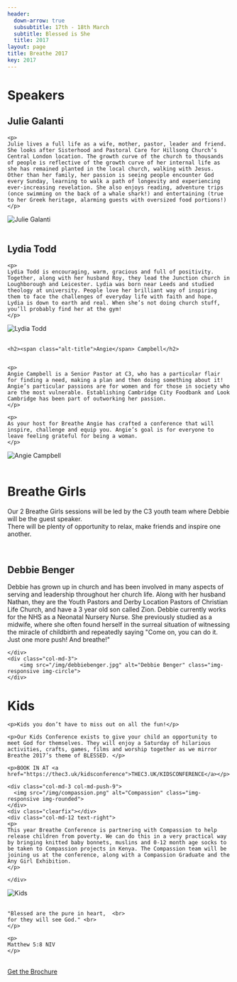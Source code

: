 ```yaml
---
header:
  down-arrow: true
  subsubtitle: 17th - 18th March
  subtitle: Blessed is She
  title: 2017
layout: page
title: Breathe 2017
key: 2017
---
```


<div class="container-fluid">
<div class="row">
<h1 class="text-center">Speakers</h1>

</div>

<div class="row">

<div class="col-md-9">
<h2><span class="alt-title">Julie</span> Galanti</h2>

    <p>
    Julie lives a full life as a wife, mother, pastor, leader and friend. She looks after Sisterhood and Pastoral Care for Hillsong Church’s Central London location. The growth curve of the church to thousands of people is reflective of the growth curve of her internal life as she has remained planted in the local church, walking with Jesus. Other than her family, her passion is seeing people encounter God every Sunday, learning to walk a path of longevity and experiencing ever-increasing revelation. She also enjoys reading, adventure trips (once swimming on the back of a whale shark!) and entertaining (true to her Greek heritage, alarming guests with oversized food portions!)
    </p>

</div>
<div class="col-md-3">
<img src="/img/juliegalanti.jpg" alt="Julie Galanti" class="img-responsive img-circle">
</div>

</div>

<br>

<div class="row">

<div class="col-md-9 col-md-push-3">
<h2><span class="alt-title">Lydia</span> Todd</h2>

    <p>
    Lydia Todd is encouraging, warm, gracious and full of positivity. Together, along with her husband Roy, they lead the Junction church in Loughborough and Leicester. Lydia was born near Leeds and studied theology at university. People love her brilliant way of inspiring them to face the challenges of everyday life with faith and hope. Lydia is down to earth and real. When she’s not doing church stuff, you’ll probably find her at the gym!
    </p>

</div>
<div class="col-md-3 col-md-pull-9">
<img src="/img/lydiatodd.jpg" alt="Lydia Todd" class="img-responsive img-circle">
</div>

</div>

<br>

<div class="row">
<div class="col-md-9 text-right">

    <h2><span class="alt-title">Angie</span> Campbell</h2>
    
    
    <p>
    Angie Campbell is a Senior Pastor at C3, who has a particular flair for finding a need, making a plan and then doing something about it! Angie’s particular passions are for women and for those in society who are the most vulnerable. Establishing Cambridge City Foodbank and Look Cambridge has been part of outworking her passion.
    </p>
    
    <p>
    As your host for Breathe Angie has crafted a conference that will inspire, challenge and equip you. Angie’s goal is for everyone to leave feeling grateful for being a woman.
    </p>

</div>

<div class="col-md-3">
<img src="/img/angie-2.jpg" alt="Angie Campbell" class="img-responsive img-circle">
</div>
</div>

</div>

<br>

<h1 class="text-center">Breathe <span class="alt-title">Girls</span></h1>

<div class="text-right">

<p class="text-center">
Our 2 Breathe Girls sessions will be led by the C3 youth team where Debbie will be the guest speaker. <br>
There will be plenty of opportunity to relax, make friends and inspire one another.
</p>

<br>

<div class="row">
<div class="col-md-9">
<h2><span class="alt-title">Debbie</span> Benger</h2>
<p>
Debbie has grown up in church and has been involved in many aspects of serving and leadership throughout her church life. Along with her husband Nathan, they are the Youth Pastors and Derby Location Pastors of Christian Life Church, and have a 3 year old son called Zion. Debbie currently works for the NHS as a Neonatal Nursery Nurse. She previously studied as a midwife, where she often found herself in the surreal situation of witnessing the miracle of childbirth and repeatedly saying "Come on, you can do it. Just one more push! And breathe!"
</p>

    </div>
    <div class="col-md-3">
        <img src="/img/debbiebenger.jpg" alt="Debbie Benger" class="img-responsive img-circle">
    </div>

</div>

</div>

<div class="row">
<div class="col-md-9 col-md-push-3">
<h1>Kids</h1>

    <p>Kids you don’t have to miss out on all the fun!</p>
    
    <p>Our Kids Conference exists to give your child an opportunity to meet God for themselves. They will enjoy a Saturday of hilarious activities, crafts, games, films and worship together as we mirror Breathe 2017’s theme of BLESSED. </p>
    
    <p>BOOK IN AT <a href="https://thec3.uk/kidsconference">THEC3.UK/KIDSCONFERENCE</a></p>
    
    <div class="col-md-3 col-md-push-9">
      <img src="/img/compassion.png" alt="Compassion" class="img-responsive img-rounded">
    </div>
    <div class="clearfix"></div>
    <div class="col-md-12 text-right">
    <p>
    This year Breathe Conference is partnering with Compassion to help release children from poverty. We can do this in a very practical way by bringing knitted baby bonnets, muslins and 0-12 month age socks to be taken to Compassion projects in Kenya. The Compassion team will be joining us at the conference, along with a Compassion Graduate and the Any Girl Exhibition.
    </p>
    
    </div>

</div>
<div class="col-md-3 col-md-pull-9">
<img src="/img/07.jpg" alt="Kids" class="img-responsive">
</div>
</div>

<div class="row text-center">
<div class="col-md-12">
<br>
<p class="h1 alt-title quote-lg">

    "Blessed are the pure in heart,  <br>
    for they will see God." <br>
    </p>
    
    <p>
    Matthew 5:8 NIV
    </p>

</div>

</div>

<br>

<div class="row">
<div class="col-md-12">
<div class="text-center">
<a type="button" href="/assets/breathebrochure_2017.pdf" class="btn btn-secondary btn-lg">Get the Brochure</a>
</div>
</div>
</div>

<!-- HACK! -->
<style>
@media (min-width: 993px) {
\#map {
margin-top: 100px;
}
}
</style>